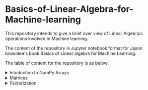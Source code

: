 # Basics-of-Linear-Algebra-for-Machine-learning

This repository intends to give a brief over view of Linear Algebraic operations involved in Machine learning.

The content of the repository is Jupyter notebook format for Jason brownlee's book Basics of Linear algebra for Machine Learning.

The table of content for the repository is as below:

<details>
  <summary>Intoduction to NumPy Arrays</summary>

1.  [NumPy Basics][1]
2.  [Combining Arrays][2]
3.  [Index, Slice and Reshape NumPy Arrays][3]
4.  [NumPy Array Broadcasting][4]
  
</details>

<details>
  <summary>Matrices</summary>

1.  [Vectors and Vector Arithmetic][5]
2.  [Vector Norms][6]
3.  [Matrices and Matrix Arithmetic][7]
4.  [Types of Matrices][8]
5.  [Matrix Operations][9]
6.  [Sparse Matrices][10]
7.  [Tensors and Tensor Arithmetic][11]
  
</details>

<details>
  <summary>Factorization</summary>
  
1.  [Matrix Decompositions][12]
2.  [Singular Value Decomposition][13]

</details>

<!-- Links reference -->
[1]: https://github.com/Preetam2114/Basics-of-Linear-Algebra-for-Machine-learning/blob/main/01.%20Intoduction%20to%20NumPy%20Arrays/01.%20NumPy%20Basics.ipynb
[2]: https://github.com/Preetam2114/Basics-of-Linear-Algebra-for-Machine-learning/blob/main/01.%20Intoduction%20to%20NumPy%20Arrays/02.%20Combining%20Arrays.ipynb
[3]: https://github.com/Preetam2114/Basics-of-Linear-Algebra-for-Machine-learning/blob/main/01.%20Intoduction%20to%20NumPy%20Arrays/03.%20Index%2C%20Slice%20and%20Reshape%20NumPy%20Arrays.ipynb
[4]: https://github.com/Preetam2114/Basics-of-Linear-Algebra-for-Machine-learning/blob/main/01.%20Intoduction%20to%20NumPy%20Arrays/04.%20NumPy%20Array%20Broadcasting.ipynb
[5]: https://github.com/Preetam2114/Basics-of-Linear-Algebra-for-Machine-learning/blob/main/02.%20Matrices/1.%20Vectors%20and%20Vector%20Arithmetic.ipynb
[6]: https://github.com/Preetam2114/Basics-of-Linear-Algebra-for-Machine-learning/blob/main/02.%20Matrices/3.%20Matrices%20and%20Matrix%20Arithmetic.ipynb
[7]: https://github.com/Preetam2114/Basics-of-Linear-Algebra-for-Machine-learning/blob/main/02.%20Matrices/3.%20Matrices%20and%20Matrix%20Arithmetic.ipynb
[8]: https://github.com/Preetam2114/Basics-of-Linear-Algebra-for-Machine-learning/blob/main/02.%20Matrices/4.%20Types%20of%20Matrices.ipynb
[9]: https://github.com/Preetam2114/Basics-of-Linear-Algebra-for-Machine-learning/blob/main/02.%20Matrices/5.%20Matrix%20Operations.ipynb
[10]: https://github.com/Preetam2114/Basics-of-Linear-Algebra-for-Machine-learning/blob/main/02.%20Matrices/6.%20Sparse%20Matrices.ipynb
[11]: https://github.com/Preetam2114/Basics-of-Linear-Algebra-for-Machine-learning/blob/main/02.%20Matrices/7.%20Tensors%20and%20Tensor%20Arithmetic.ipynb
[12]: https://github.com/Preetam2114/Basics-of-Linear-Algebra-for-Machine-learning/blob/main/03.%20Factorization/1.%20Matrix%20Decompositions.ipynb
[13]: https://github.com/Preetam2114/Basics-of-Linear-Algebra-for-Machine-learning/blob/main/03.%20Factorization/2.%20Eigendecomposition.ipynb
